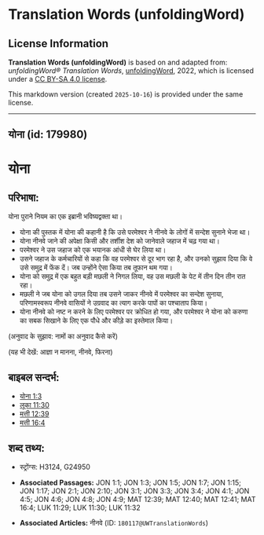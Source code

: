 # Translation Words (unfoldingWord)

## License Information

**Translation Words (unfoldingWord)** is based on and adapted from: _unfoldingWord® Translation Words_, [unfoldingWord](https://unfoldingword.org/utw), 2022, which is licensed under a [CC BY-SA 4.0 license](https://creativecommons.org/licenses/by-sa/4.0/legalcode.en).

This markdown version (created `2025-10-16`) is provided under the same license.



--------------------------------

## योना (id: 179980)

योना
====

परिभाषा:
--------

योना पुराने नियम का एक इब्रानी भविष्यद्वक्ता था।

* योना की पुस्तक में योना की कहानी है कि उसे परमेश्वर ने नीनवे के लोगों में सन्देश सुनाने भेजा था।
* योना नीनवे जाने की अपेक्षा किसी और तर्शीश देश को जानेवाले जहाज में चढ़ गया था।
* परमेश्वर ने उस जहाज को एक भयानक आंधी से घेर लिया था।
* उसने जहाज के कर्मचारियों से कहा कि वह परमेश्वर से दूर भाग रहा है, और उनको सुझाव दिया कि वे उसे समुद्र में फेंक दें। जब उन्होंने ऐसा किया तब तूफान थम गया।
* योना को समुद्र में एक बहुत बड़ी मछली ने निगल लिया, वह उस मछली के पेट में तीन दिन तीन रात रहा।
* मछली ने जब योना को उगल दिया तब उसने जाकर नीनवे में परमेश्वर का सन्देश सुनाया, परिणामस्वरूप नीनवे वासियों ने उग्रवाद का त्याग करके पापों का पश्चाताप किया।
* योना नीनवे को नष्ट न करने के लिए परमेश्वर पर क्रोधित हो गया, और परमेश्वर ने योना को करुणा का सबक सिखाने के लिए एक पौधे और कीड़े का इस्तेमाल किया।

(अनुवाद के सुझाव: नामों का अनुवाद कैसे करें)

(यह भी देखें: आज्ञा न मानना, नीनवे, फिरना)

बाइबल सन्दर्भ:
--------------

* [योना 1:3](https://ref.ly/Jonah1:3)
* [लूका 11:30](https://ref.ly/Luke11:30)
* [मत्ती 12:39](https://ref.ly/Matt12:39)
* [मत्ती 16:4](https://ref.ly/Matt16:4)

शब्द तथ्य:
----------

* स्ट्रोंग्स: H3124, G24950

* **Associated Passages:** JON 1:1; JON 1:3; JON 1:5; JON 1:7; JON 1:15; JON 1:17; JON 2:1; JON 2:10; JON 3:1; JON 3:3; JON 3:4; JON 4:1; JON 4:5; JON 4:6; JON 4:8; JON 4:9; MAT 12:39; MAT 12:40; MAT 12:41; MAT 16:4; LUK 11:29; LUK 11:30; LUK 11:32
* **Associated Articles:** नीनवे (ID: `180117@UWTranslationWords`)

